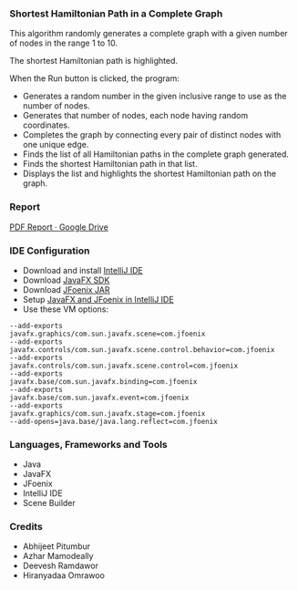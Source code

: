 ### Shortest Hamiltonian Path in a Complete Graph

This algorithm randomly generates a complete graph with a given
number of nodes in the range 1 to 10.

The shortest Hamiltonian path is highlighted.

When the Run button is clicked, the program:

- Generates a random number in the given inclusive range to use as the number of nodes.
- Generates that number of nodes, each node having random coordinates.
- Completes the graph by connecting every pair of distinct nodes with one unique edge.
- Finds the list of all Hamiltonian paths in the complete graph generated.
- Finds the shortest Hamiltonian path in that list.
- Displays the list and highlights the shortest Hamiltonian path on the graph.

### Report
[PDF Report · Google Drive](https://drive.google.com/file/d/1rcyyaeUNcprn2rkH0SdynO8TEimtXJaa/view)


### IDE Configuration
- Download and install [IntelliJ IDE](https://www.jetbrains.com/idea/download/)
- Download [JavaFX SDK](https://gluonhq.com/products/javafx/)
- Download [JFoenix JAR](https://github.com/sshahine/JFoenix)
- Setup [JavaFX and JFoenix in IntelliJ IDE](https://youtu.be/DPjmIn0rWY0)
- Use these VM options:
```
--add-exports
javafx.graphics/com.sun.javafx.scene=com.jfoenix
--add-exports
javafx.controls/com.sun.javafx.scene.control.behavior=com.jfoenix
--add-exports
javafx.controls/com.sun.javafx.scene.control=com.jfoenix
--add-exports
javafx.base/com.sun.javafx.binding=com.jfoenix
--add-exports
javafx.base/com.sun.javafx.event=com.jfoenix
--add-exports
javafx.graphics/com.sun.javafx.stage=com.jfoenix
--add-opens=java.base/java.lang.reflect=com.jfoenix
```

### Languages, Frameworks and Tools
- Java
- JavaFX
- JFoenix
- IntelliJ IDE
- Scene Builder

### Credits
- Abhijeet Pitumbur
- Azhar Mamodeally
- Deevesh Ramdawor
- Hiranyadaa Omrawoo
